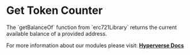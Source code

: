 # Get Token Counter

<p> The `getBalanceOf` function from `erc721Library` returns the current available balance of a provided address. </p>

For more information about our modules please visit: [**Hyperverse Docs**](docs.hyperverse.dev)
